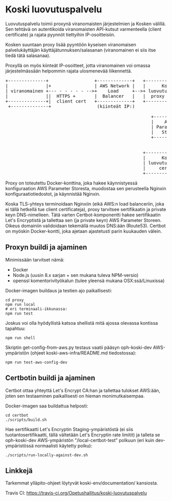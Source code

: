 # Koski luovutuspalvelu

Luovutuspalvelu toimii proxynä viranomaisten järjestelmien ja Kosken
välillä.  Sen tehtävä on autentikoida viranomaisten API-kutsut
varmenteella (client certificate) ja rajata pyynnöt tiettyihin
IP-osoitteisiin.

Kosken suuntaan proxy lisää pyyntöön kyseisen viranomaisen
palvelukäyttäjän käyttäjätunnuksen/salasanan (viranomainen ei siis
itse tiedä tätä salasanaa).

Proxyllä on myös kiinteät IP-osoitteet, jotta viranomainen voi omassa
järjestelmässään helpommin rajata ulosmenevää liikennettä.

<pre>
+--------------+                 +-------------+   +-----------------+               +------------+   +------------------+
|              |+                | AWS Network |   |      Koski      |               |   Koski    |   |      Koski       |+
| viranomainen +--- - - - - - -->+    Load     +-->+ luovutuspalvelu +-- - - - - - ->+  haproxy   +---+ sovelluspalvelin ||
|              ||  HTTPS +       |  Balancer   |   |  proxy (Nginx)  |  HTTPS +      | (Cybercom) |   |    (Cybercom)    ||
+--------------+|  client cert   +-------------+   +--------+--------+  basic auth   +------------+   +------------------+|
 +--------------+                 (kiinteät IP:)            |                                          +------------------+
                                                            |
                                                      +-----+-----+
                                                      |    AWS    |   Luovutuspalvelun konfiguraatio
                                                      | Parameter |   (mm. sallitut viranomaisten varmenteet ja IP:t,
                                                      |   Store   |   palvelimen varmenne ja private key)
                                                      +-----+-----+
                                                            ^
                                                            |
                                                   +--------+--------+
                                                   |      Koski      |         +------------------+
                                                   | luovutuspalvelu +- - - -->+ Let's Encrypt CA |
                                                   |     certbot     |         +------------------+
                                                   +-----------------+
</pre>

Proxy on toteutettu Docker-konttina, joka hakee käynnistyessä konfiguraation
AWS Parameter Storesta, muodostaa sen perusteella Nginxin konfiguraatiotiedostot,
ja käynnistää Nginxin.

Koska TLS-yhteys terminoidaan Nginxiin (eikä AWS:n load balanceriin,
joka ei tällä hetkellä tue client certificateja), proxy tarvitsee
sertifikaatin ja private keyn DNS-nimelleen. Tätä varten
Certbot-komponentti hakee sertifikaatin Let's Encryptistä ja tallettaa
sen (ja private keyn) AWS Parameter Storeen. Oikeus domainiin validoidaan
tekemällä muutos DNS:ään (Route53). Certbot on myöskin
Docker-kontti, joka ajetaan ajastetusti parin kuukauden välein.

## Proxyn buildi ja ajaminen

Minimissään tarvitset nämä:

 * Docker
 * Node.js (uusin 8.x sarjan + sen mukana tuleva NPM-versio)
 * openssl komentorivityökalun (tulee yleensä mukana OSX:ssä/Linuxissa)

Docker-imagen buildaus ja testien ajo paikallisesti:

    cd proxy
    npm run local
    # eri terminaali-ikkunassa:
    npm run test

Joskus voi olla hyödyllistä katsoa shellistä mitä ajossa olevassa kontissa tapahtuu:

    npm run shell

Skriptin get-config-from-aws.py testaus vaatii pääsyn oph-koski-dev AWS-ympäristön
(ohjeet koski-aws-infra/README.md tiedostossa):

    npm run test-aws-config-dev

## Certbotin buildi ja ajaminen

Certbot ottaa yhteyttä Let's Encrypt CA:han ja tallettaa tulokset
AWS:ään, joten sen testaaminen paikallisesti on hieman
monimutkaisempaa.

Docker-imagen saa buildattua helposti:

    cd certbot
    ./scripts/build.sh

Hae sertifikaatti Let's Encryptin Staging-ympäristöstä (ei siis
tuotantosertifikaatti, tällä vältetään Let's Encryptin rate limitit)
ja talleta se oph-koski-dev AWS-ympäristön "/local-certbot-test" polkuun
(eri kuin dev-ympäristössä normaalisti käytetty polku):

    ./scripts/run-locally-against-dev.sh

## Linkkejä

Tarkemmat ylläpito-ohjeet löytyvät koski-env/documentation/ kansiosta.

Travis CI: https://travis-ci.org/Opetushallitus/koski-luovutuspalvelu
